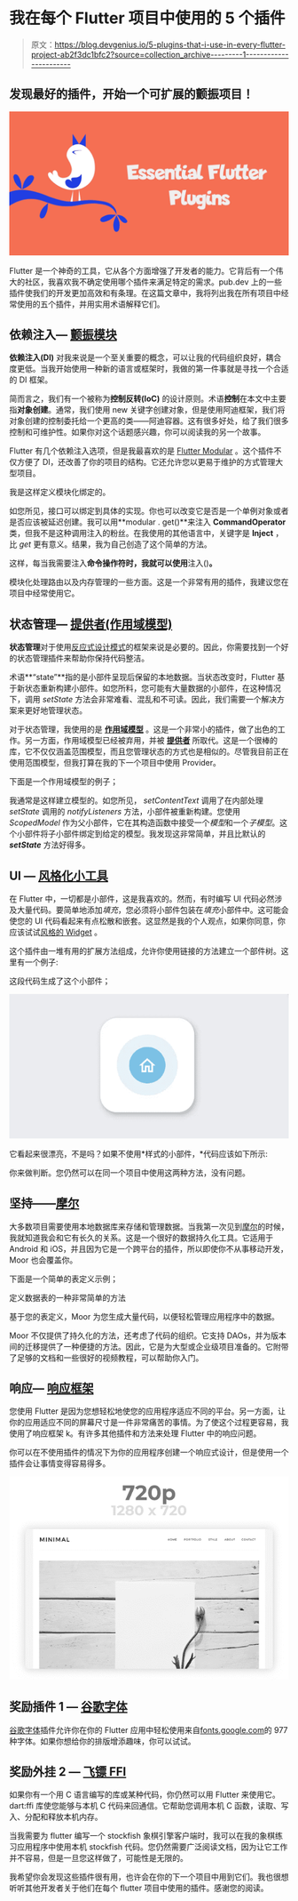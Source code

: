 # 我在每个 Flutter 项目中使用的 5 个插件

> 原文：<https://blog.devgenius.io/5-plugins-that-i-use-in-every-flutter-project-ab2f3dc1bfc2?source=collection_archive---------1----------------------->

## 发现最好的插件，开始一个可扩展的颤振项目！

![](img/10e270a69750f45e22d3656106fa407f.png)

Flutter 是一个神奇的工具，它从各个方面增强了开发者的能力。它背后有一个伟大的社区，我喜欢我不确定使用哪个插件来满足特定的需求。pub.dev 上的一些插件使我们的开发更加高效和有条理。在这篇文章中，我将列出我在所有项目中经常使用的五个插件，并用实用术语解释它们。

## 依赖注入— [颤振模块](https://pub.dev/packages/flutter_modular)

**依赖注入(DI)** 对我来说是一个至关重要的概念，可以让我的代码组织良好，耦合度更低。当我开始使用一种新的语言或框架时，我做的第一件事就是寻找一个合适的 DI 框架。

简而言之，我们有一个被称为**控制反转(IoC)** 的设计原则。术语**控制**在本文中主要指**对象创建**。通常，我们使用 new 关键字创建对象，但是使用阿迪框架，我们将对象创建的控制委托给一个更高的类——阿迪容器。这有很多好处，给了我们很多控制和可维护性。如果你对这个话题感兴趣，你可以阅读我的另一个故事。

Flutter 有几个依赖注入选项，但是我最喜欢的是 [Flutter Modular](https://pub.dev/packages/flutter_modular) 。这个插件不仅方便了 DI，还改善了你的项目的结构。它还允许您以更易于维护的方式管理大型项目。

我是这样定义模块化绑定的。

如您所见，接口可以绑定到具体的实现。你也可以改变它是否是一个单例对象或者是否应该被延迟创建。我可以用**modular . get<ICommandOperator>()**来注入 **CommandOperator** 类，但我不是这种调用注入的粉丝。在我使用的其他语言中，关键字是 **Inject** ，比 *get* 更有意义。结果，我为自己创造了这个简单的方法。

这样，每当我需要注入**命令操作符时，我就可以使用**注入<ICommandOperator>()**。**

模块化处理路由以及内存管理的一些方面。这是一个非常有用的插件，我建议您在项目中经常使用它。

## 状态管理— [提供者(作用域模型)](https://pub.dev/packages/provider)

**状态管理**对于使用[反应式设计模式](https://en.wikipedia.org/wiki/Reactive_programming)的框架来说是必要的。因此，你需要找到一个好的状态管理插件来帮助你保持代码整洁。

术语**“state”**指的是小部件呈现后保留的本地数据。当状态改变时，Flutter 基于新状态重新构建小部件。如您所料，您可能有大量数据的小部件，在这种情况下，调用 *setState* 方法会非常难看、混乱和不可读。因此，我们需要一个解决方案来更好地管理状态。

对于状态管理，我使用的是 [**作用域模型**](https://pub.dev/packages/scoped_model) 。这是一个非常小的插件，做了出色的工作。另一方面，作用域模型已经被弃用，并被 [**提供者**](https://pub.dev/packages/provider) 所取代。这是一个很棒的库，它不仅仅涵盖范围模型，而且您管理状态的方式也是相似的。尽管我目前正在使用范围模型，但我打算在我的下一个项目中使用 Provider。

下面是一个作用域模型的例子；

我通常是这样建立模型的。如您所见， *setContentText* 调用了在内部处理 *setState* 调用的 *notifyListeners* 方法，小部件被重新构建。您使用 *ScopedModel* 作为父小部件，它在其构造函数中接受一个*模型*和一个*子模型*。这个小部件将子小部件绑定到给定的模型。我发现这非常简单，并且比默认的 ***setState*** 方法好得多。

## UI — [风格化小工具](https://pub.dev/packages/styled_widget)

在 Flutter 中，一切都是小部件，这是我喜欢的。然而，有时编写 UI 代码必然涉及大量代码。要简单地添加*填充*，您必须将小部件包装在*填充*小部件中。这可能会使您的 UI 代码看起来有点松散和嵌套。这显然是我的个人观点，如果你同意，你应该试试[风格的 Widget](https://pub.dev/packages/styled_widget) 。

这个插件由一堆有用的扩展方法组成，允许你使用链接的方法建立一个部件树。这里有一个例子:

这段代码生成了这个小部件；

![](img/d13b90e0feac6f428dc668686bd75342.png)

它看起来很漂亮，不是吗？如果不使用*样式的小部件，*代码应该如下所示:

你来做判断。您仍然可以在同一个项目中使用这两种方法，没有问题。

## 坚持——[摩尔](https://pub.dev/packages/moor)

大多数项目需要使用本地数据库来存储和管理数据。当我第一次见到[摩尔](https://pub.dev/packages/moor)的时候，我就知道我会和它有长久的关系。这是一个很好的数据持久化工具。它适用于 Android 和 iOS，并且因为它是一个跨平台的插件，所以即使你不从事移动开发，Moor 也会覆盖你。

下面是一个简单的表定义示例；

定义数据表的一种非常简单的方法

基于您的表定义，Moor 为您生成大量代码，以便轻松管理应用程序中的数据。

Moor 不仅提供了持久化的方法，还考虑了代码的组织。它支持 DAOs，并为版本间的迁移提供了一种便捷的方法。因此，它是为大型或企业级项目准备的。它附带了足够的文档和一些很好的视频教程，可以帮助你入门。

## 响应— [响应框架](https://pub.dev/packages/responsive_framework)

您使用 Flutter 是因为您想轻松地使您的应用程序适应不同的平台。另一方面，让你的应用适应不同的屏幕尺寸是一件非常痛苦的事情。为了使这个过程更容易，我使用了响应框架 k。有许多其他插件和方法来处理 Flutter 中的响应问题。

你可以在不使用插件的情况下为你的应用程序创建一个响应式设计，但是使用一个插件会让事情变得容易得多。

![](img/faeae86520a8fcbb24e28d5c2dde1c3c.png)

## 奖励插件 1 — [谷歌字体](https://pub.dev/packages/google_fonts)

[谷歌字体](https://pub.dev/packages/google_fonts)插件允许你在你的 Flutter 应用中轻松使用来自[fonts.google.com](https://fonts.google.com/)的 977 种字体。如果你想给你的排版增添趣味，你可以试试。

## 奖励外挂 2 — [飞镖 FFI](https://dart.dev/guides/libraries/c-interop)

如果你有一个用 C 语言编写的库或某种代码，你仍然可以用 Flutter 来使用它。dart:ffi 库使您能够与本机 C 代码来回通信。它帮助您调用本机 C 函数，读取、写入、分配和释放本机内存。

当我需要为 flutter 编写一个 stockfish 象棋引擎客户端时，我可以在我的象棋练习应用程序中使用本机 stockfish 代码。您仍然需要广泛阅读文档，因为让它工作并不容易，但是一旦您这样做了，可能性是无限的。

我希望你会发现这些插件很有用，也许会在你的下一个项目中用到它们。我也很想听听其他开发者关于他们在每个 flutter 项目中使用的插件。感谢您的阅读。